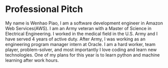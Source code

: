 # Professional Pitch

My name is Wenhao Piao, I am a software development engineer in Amazon Web Services(AWS). I am an Army veteran with a Master of Science in Electrical Engineering. I worked in the medical field in the U.S. Army and I have served 4 years of active duty. After Army, I was working as an engineering program manager intern at Oracle. I am a hard worker, team player, problem-solver, and most importantly I love coding and learn new technologies. One of my plans for this year is to learn python and machine learning after work hours.
